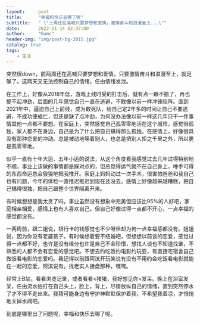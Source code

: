 ```yaml
---
layout:     post
title:      "幸福和快乐去哪了呢"
subtitle:   " \"上周还在高喊只要梦想和爱情，激情奋斗和浪漫至上...\""
date:       2022-11-14 02:37:00
author:     "Gumc"
header-img: "img/post-bg-2015.jpg"
catalog: true
tags:
    - 生活
---
```

突然很down，前两周还在高喊只要梦想和爱情，只要激情奋斗和浪漫至上，就足够了。这两天又无法控制自己的情绪，任由情绪发泄。

在工作上，好像从2018年低，游戏上线时受的打击后，就有点一蹶不振了，再也提不起冲劲，后面的几年感觉自己一直在逃避，不敢像以前一样冲锋陷阵。直到2021年中，逼迫自己上前线，成为敢死队，给自己定2年多的时间让自己不要逃避，不成功便成仁，但还是缺了点冲劲，为何没办法像以前一样这几年只干一件事情其他一点都不要想。在家庭上，突然感觉自己孤零零地活在这个城市，感觉很孤独，家人都不在身边，自己是为了什么把自己搞得那么孤独。在感情上，好像很具没有那种恋爱的冲动。总是被动地等着别人，也总是把别人拒之千里之外，所以更是孤零零地。

似乎一直有十年大运、五年小运的说法，从这个角度看我感觉过去几年过得特别地不顺。事业上该做的事情都是踩对点的，但总觉得运气就不在自己身上，唾手可得的东西命运总会狠狠地把我推开。家庭上妈妈动过一次手术，很害怕爸爸和我自己也有问题，今年的体检一直推迟推迟到现在还没去。感情上好像越来越糟糕，把自己搞得很独，把自己跟整个世界隔离开来。

有时候想想是我太贪了吗，事业虽然没有想象中完美但应该比95%的人好吧，家庭相亲相爱，感情上也有人喜欢自己。但自己好像过得一点都不开心，一点幸福的感觉都没有。

一两周前，跟二姐说，银行卡的钱感觉也不少呀但却为何一点幸福感都没有。姐姐说，因为你没有老婆孩子。有时候想着要不结婚吧，但想想以前谈的恋爱，感觉过得一点都不好，也许是没有缘分也许是自己不会珍惜，想找人谈也不知道找谁，不熟悉的人都不会有恋爱的感觉吧。不想去约吃饭约电影约玩耍，有直接宅宿舍自己做饭看电影的恋爱吗。我记得以前跟阿滨开玩笑说有没有不用约会吃饭看电影就能在一起的恋爱，阿滨说有，找老实人接盘那种，嘿嘿。

经常上B站，看看浏览记录，或者看看<猪猪，我好想见你>发呆。晚上在浴室发呆，任由流水拍打在自己头上，脸上，背上，尽情放纵自己的情绪，直到突然停水了才不得不走出来。我猜可能身边有守护神默默保护着我，不希望我着凉，才悄悄地关掉水阀吧。

到底是哪里出了问题呢，幸福和快乐去哪了呢。
